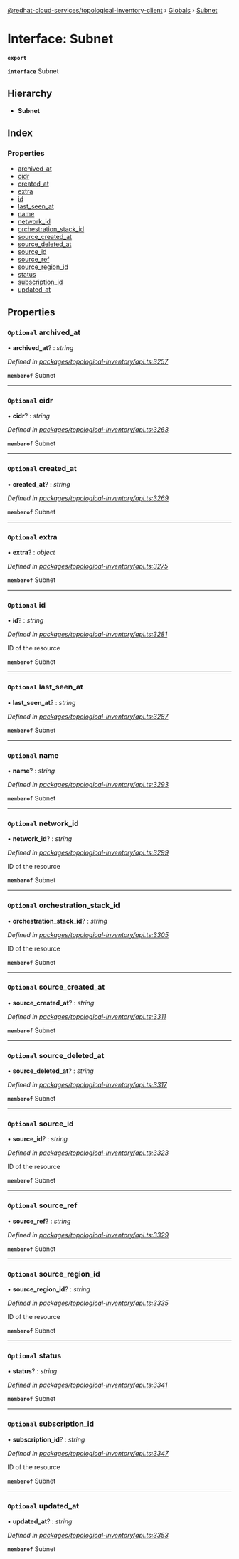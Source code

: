 [@redhat-cloud-services/topological-inventory-client](../README.md) › [Globals](../globals.md) › [Subnet](subnet.md)

# Interface: Subnet

**`export`** 

**`interface`** Subnet

## Hierarchy

* **Subnet**

## Index

### Properties

* [archived_at](subnet.md#optional-archived_at)
* [cidr](subnet.md#optional-cidr)
* [created_at](subnet.md#optional-created_at)
* [extra](subnet.md#optional-extra)
* [id](subnet.md#optional-id)
* [last_seen_at](subnet.md#optional-last_seen_at)
* [name](subnet.md#optional-name)
* [network_id](subnet.md#optional-network_id)
* [orchestration_stack_id](subnet.md#optional-orchestration_stack_id)
* [source_created_at](subnet.md#optional-source_created_at)
* [source_deleted_at](subnet.md#optional-source_deleted_at)
* [source_id](subnet.md#optional-source_id)
* [source_ref](subnet.md#optional-source_ref)
* [source_region_id](subnet.md#optional-source_region_id)
* [status](subnet.md#optional-status)
* [subscription_id](subnet.md#optional-subscription_id)
* [updated_at](subnet.md#optional-updated_at)

## Properties

### `Optional` archived_at

• **archived_at**? : *string*

*Defined in [packages/topological-inventory/api.ts:3257](https://github.com/RedHatInsights/javascript-clients/blob/master/packages/topological-inventory/api.ts#L3257)*

**`memberof`** Subnet

___

### `Optional` cidr

• **cidr**? : *string*

*Defined in [packages/topological-inventory/api.ts:3263](https://github.com/RedHatInsights/javascript-clients/blob/master/packages/topological-inventory/api.ts#L3263)*

**`memberof`** Subnet

___

### `Optional` created_at

• **created_at**? : *string*

*Defined in [packages/topological-inventory/api.ts:3269](https://github.com/RedHatInsights/javascript-clients/blob/master/packages/topological-inventory/api.ts#L3269)*

**`memberof`** Subnet

___

### `Optional` extra

• **extra**? : *object*

*Defined in [packages/topological-inventory/api.ts:3275](https://github.com/RedHatInsights/javascript-clients/blob/master/packages/topological-inventory/api.ts#L3275)*

**`memberof`** Subnet

___

### `Optional` id

• **id**? : *string*

*Defined in [packages/topological-inventory/api.ts:3281](https://github.com/RedHatInsights/javascript-clients/blob/master/packages/topological-inventory/api.ts#L3281)*

ID of the resource

**`memberof`** Subnet

___

### `Optional` last_seen_at

• **last_seen_at**? : *string*

*Defined in [packages/topological-inventory/api.ts:3287](https://github.com/RedHatInsights/javascript-clients/blob/master/packages/topological-inventory/api.ts#L3287)*

**`memberof`** Subnet

___

### `Optional` name

• **name**? : *string*

*Defined in [packages/topological-inventory/api.ts:3293](https://github.com/RedHatInsights/javascript-clients/blob/master/packages/topological-inventory/api.ts#L3293)*

**`memberof`** Subnet

___

### `Optional` network_id

• **network_id**? : *string*

*Defined in [packages/topological-inventory/api.ts:3299](https://github.com/RedHatInsights/javascript-clients/blob/master/packages/topological-inventory/api.ts#L3299)*

ID of the resource

**`memberof`** Subnet

___

### `Optional` orchestration_stack_id

• **orchestration_stack_id**? : *string*

*Defined in [packages/topological-inventory/api.ts:3305](https://github.com/RedHatInsights/javascript-clients/blob/master/packages/topological-inventory/api.ts#L3305)*

ID of the resource

**`memberof`** Subnet

___

### `Optional` source_created_at

• **source_created_at**? : *string*

*Defined in [packages/topological-inventory/api.ts:3311](https://github.com/RedHatInsights/javascript-clients/blob/master/packages/topological-inventory/api.ts#L3311)*

**`memberof`** Subnet

___

### `Optional` source_deleted_at

• **source_deleted_at**? : *string*

*Defined in [packages/topological-inventory/api.ts:3317](https://github.com/RedHatInsights/javascript-clients/blob/master/packages/topological-inventory/api.ts#L3317)*

**`memberof`** Subnet

___

### `Optional` source_id

• **source_id**? : *string*

*Defined in [packages/topological-inventory/api.ts:3323](https://github.com/RedHatInsights/javascript-clients/blob/master/packages/topological-inventory/api.ts#L3323)*

ID of the resource

**`memberof`** Subnet

___

### `Optional` source_ref

• **source_ref**? : *string*

*Defined in [packages/topological-inventory/api.ts:3329](https://github.com/RedHatInsights/javascript-clients/blob/master/packages/topological-inventory/api.ts#L3329)*

**`memberof`** Subnet

___

### `Optional` source_region_id

• **source_region_id**? : *string*

*Defined in [packages/topological-inventory/api.ts:3335](https://github.com/RedHatInsights/javascript-clients/blob/master/packages/topological-inventory/api.ts#L3335)*

ID of the resource

**`memberof`** Subnet

___

### `Optional` status

• **status**? : *string*

*Defined in [packages/topological-inventory/api.ts:3341](https://github.com/RedHatInsights/javascript-clients/blob/master/packages/topological-inventory/api.ts#L3341)*

**`memberof`** Subnet

___

### `Optional` subscription_id

• **subscription_id**? : *string*

*Defined in [packages/topological-inventory/api.ts:3347](https://github.com/RedHatInsights/javascript-clients/blob/master/packages/topological-inventory/api.ts#L3347)*

ID of the resource

**`memberof`** Subnet

___

### `Optional` updated_at

• **updated_at**? : *string*

*Defined in [packages/topological-inventory/api.ts:3353](https://github.com/RedHatInsights/javascript-clients/blob/master/packages/topological-inventory/api.ts#L3353)*

**`memberof`** Subnet
